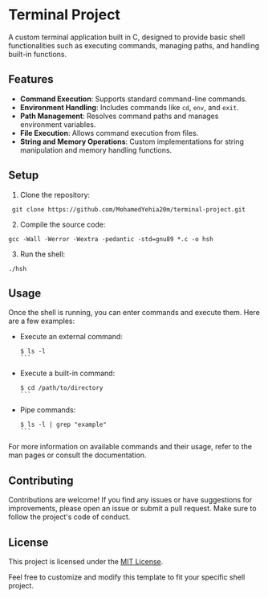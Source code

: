 # Terminal Project

A custom terminal application built in C, designed to provide basic shell functionalities such as executing commands, managing paths, and handling built-in functions.

## Features
- **Command Execution**: Supports standard command-line commands.
- **Environment Handling**: Includes commands like `cd`, `env`, and `exit`.
- **Path Management**: Resolves command paths and manages environment variables.
- **File Execution**: Allows command execution from files.
- **String and Memory Operations**: Custom implementations for string manipulation and memory handling functions.

## Setup
1. Clone the repository:
  ```shell
   git clone https://github.com/MohamedYehia20m/terminal-project.git
  ```
2. Compile the source code:
  ```shell
  gcc -Wall -Werror -Wextra -pedantic -std=gnu89 *.c -o hsh
  ```
3. Run the shell:
  ```shell
  ./hsh  
  ```
## Usage

Once the shell is running, you can enter commands and execute them. Here are a few examples:

- Execute an external command:

  ````shell
  $ ls -l
  ```

- Execute a built-in command:

  ````shell
  $ cd /path/to/directory
  ```

- Pipe commands:

  ````shell
  $ ls -l | grep "example"
  ```

For more information on available commands and their usage, refer to the man pages or consult the documentation.

## Contributing

Contributions are welcome! If you find any issues or have suggestions for improvements, please open an issue or submit a pull request. Make sure to follow the project's code of conduct.

## License

This project is licensed under the [MIT License](LICENSE).



Feel free to customize and modify this template to fit your specific shell project.


